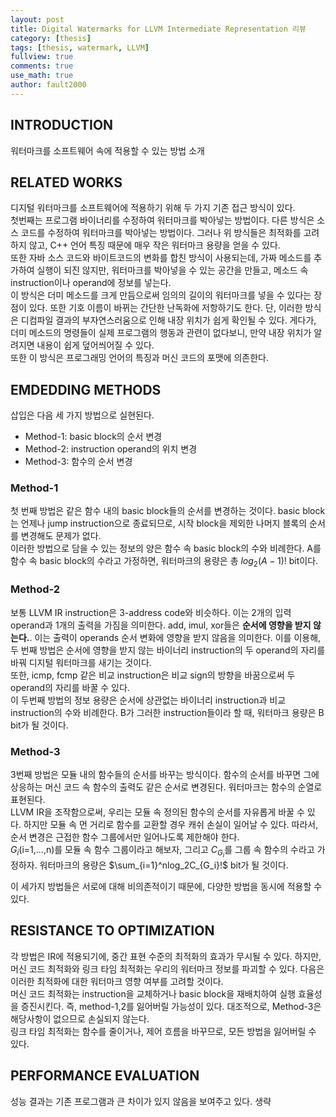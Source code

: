 ```yaml
---
layout: post
title: Digital Watermarks for LLVM Intermediate Representation 리뷰
category: [thesis]
tags: [thesis, watermark, LLVM]
fullview: true
comments: true
use_math: true
author: fault2000
---
```


## INTRODUCTION

워터마크를 소프트웨어 속에 적용할 수 있는 방법 소개

## RELATED WORKS

디지털 워터마크를 소프트웨어에 적용하기 위해 두 가지 기존 접근 방식이 있다.  
첫번째는 프로그램 바이너리를 수정하여 워터마크를 박아넣는 방법이다. 다른 방식은 소스 코드를 수정하여 워터마크를 박아넣는 방법이다. 그러나 위 방식들은 최적화를 고려하지 않고, C++ 언어 특징 때문에 매우 작은 워터마크 용량을 얻을 수 있다.  
또한 자바 소스 코드와 바이트코드의 변화를 합친 방식이 사용되는데, 가짜 메소드를 추가하여 실행이 되진 않지만, 워터마크를 박아넣을 수 있는 공간을 만들고, 메소드 속 instruction이나 operand에 정보를 넣는다.  
이 방식은 더미 메소드를 크게 만듬으로써 임의의 길이의 워터마크를 넣을 수 있다는 장점이 있다. 또한 기호 이름이 바뀌는 간단한 난독화에 저항하기도 한다. 단, 이러한 방식은 디컴파일 결과의 부자연스러움으로 인해 내장 위치가 쉽게 확인될 수 있다. 게다가, 더미 메소드의 명령들이 실제 프로그램의 행동과 관련이 없다보니, 만약 내장 위치가 알려지면 내용이 쉽게 덮어씌어질 수 있다.  
또한 이 방식은 프로그래밍 언어의 특징과 머신 코드의 포맷에 의존한다.

## EMDEDDING METHODS

삽입은 다음 세 가지 방법으로 실현된다.

- Method-1: basic block의 순서 변경
- Method-2: instruction operand의 위치 변경
- Method-3: 함수의 순서 변경

### Method-1

첫 번째 방법은 같은 함수 내의 basic block들의 순서를 변경하는 것이다. basic block는 언제나 jump instruction으로 종료되므로, 시작 block을 제외한 나머지 블록의 순서를 변경해도 문제가 없다.  
이러한 방법으로 담을 수 있는 정보의 양은 함수 속 basic block의 수와 비례한다. A를 함수 속 basic block의 수라고 가정하면, 워터마크의 용량은 총 $log_2(A-1)!$ bit이다.

### Method-2

보통 LLVM IR instruction은 3-address code와 비슷하다. 이는 2개의 입력 operand과 1개의 출력을 가짐을 의미한다. add, imul, xor들은 **순서에 영향을 받지 않는다.**. 이는 출력이 operands 순서 변화에 영향을 받지 않음을 의미한다. 이를 이용해, 두 번째 방법은 순서에 영향을 받지 않는 바이너리 instruction의 두 operand의 자리를 바꿔 디지털 워터마크를 새기는 것이다.  
또한, icmp, fcmp 같은 비교 instruction은 비교 sign의 방향을 바꿈으로써 두 operand의 자리를 바꿀 수 있다.  
이 두번째 방법의 정보 용량은 순서에 상관없는 바이너리 instruction과 비교 instruction의 수와 비례한다. B가 그러한 instruction들이라 할 때, 워터마크 용량은 B bit가 될 것이다.

### Method-3

3번째 방법은 모듈 내의 함수들의 순서를 바꾸는 방식이다. 함수의 순서를 바꾸면 그에 상응하는 머신 코드 속 함수의 출력도 같은 순서로 변경된다. 워터마크는 함수의 순열로 표현된다.  
LLVM IR을 조작함으로써, 우리는 모듈 속 정의된 함수의 순서를 자유롭게 바꿀 수 있다. 하지만 모듈 속 먼 거리로 함수를 교환할 경우 캐쉬 손실이 일어날 수 있다. 따라서, 순서 변경은 근접한 함수 그룹에서만 일어나도록 제한해야 한다.  
$G_i$(i=1,...,n)를 모듈 속 함수 그룹이라고 해보자, 그리고 $C_{G_i}$를 그룹 속 함수의 수라고 가정하자. 워터마크의 용량은 $\sum_{i=1}^nlog_2C_{G_i}!$ bit가 될 것이다.  
  
이 세가지 방법들은 서로에 대해 비의존적이기 때문에, 다양한 방법을 동시에 적용할 수 있다.

## RESISTANCE TO OPTIMIZATION

각 방법은 IR에 적용되기에, 중간 표현 수준의 최적화의 효과가 무시될 수 있다. 하지만, 머신 코드 최적화와 링크 타임 최적화는 우리의 워터마크 정보를 파괴할 수 있다. 다음은 이러한 최적화에 대한 워터마크 영향 여부를 고려할 것이다.  
머신 코드 최적화는 instruction을 교체하거나 basic block을 재배치하여 실행 효율성을 증진시킨다. 즉, method-1,2를 잃어버릴 가능성이 있다. 대조적으로, Method-3은 해당사항이 없으므로 손실되지 않는다.  
링크 타임 최적화는 함수를 줄이거나, 제어 흐름을 바꾸므로, 모든 방법을 잃어버릴 수 있다.

## PERFORMANCE EVALUATION

성능 결과는 기존 프로그램과 큰 차이가 있지 않음을 보여주고 있다. 생략